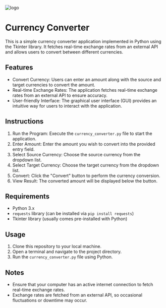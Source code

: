 ![logo](https://github.com/Muhammad-Maaiz/Currency-Convertor/assets/157501398/9ea8eb45-6953-4326-b5f9-5c1616a89ceb)

<h1>Currency Converter</h1>
<p>This is a simple currency converter application implemented in Python using the Tkinter library. It fetches real-time exchange rates from an external API and allows users to convert between different currencies.</p>

<h2>Features</h2>
<ul>
    <li>Convert Currency: Users can enter an amount along with the source and target currencies to convert the amount.</li>
    <li>Real-time Exchange Rates: The application fetches real-time exchange rates from an external API to ensure accuracy.</li>
    <li>User-friendly Interface: The graphical user interface (GUI) provides an intuitive way for users to interact with the application.</li>
</ul>

<h2>Instructions</h2>
<ol>
    <li>Run the Program: Execute the <code>currency_converter.py</code> file to start the application.</li>
    <li>Enter Amount: Enter the amount you wish to convert into the provided entry field.</li>
    <li>Select Source Currency: Choose the source currency from the dropdown list.</li>
    <li>Select Target Currency: Choose the target currency from the dropdown list.</li>
    <li>Convert: Click the "Convert" button to perform the currency conversion.</li>
    <li>View Result: The converted amount will be displayed below the button.</li>
</ol>

<h2>Requirements</h2>
<ul>
    <li>Python 3.x</li>
    <li><code>requests</code> library (can be installed via <code>pip install requests</code>)</li>
    <li>Tkinter library (usually comes pre-installed with Python)</li>
</ul>

<h2>Usage</h2>
<ol>
    <li>Clone this repository to your local machine.</li>
    <li>Open a terminal and navigate to the project directory.</li>
    <li>Run the <code>currency_converter.py</code> file using Python.</li>
</ol>

<h2>Notes</h2>
<ul>
    <li>Ensure that your computer has an active internet connection to fetch real-time exchange rates.</li>
    <li>Exchange rates are fetched from an external API, so occasional fluctuations or downtime may occur.</li>
</ul>
